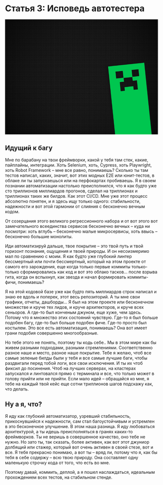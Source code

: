 # Статья 3: Исповедь автотестера

![Исповедь автотестера](images/creeper.jpg)


## Идущий к багу
Мне по барабану на твои фреймворки, какой у тебя там стек, какие, пайплайны, интеграции. Хоть Selenium, хоть, Cypress, хоть Playwright, хоть Robot Framework – мне все равно, понимаешь? Сколько ты там тестов написал, каких, значит, вот этих модных E2E или юнит-тестов, в облаке ли ты запускаешься или на перфокартах пробиваешь.
Я в своем познании автоматизации настолько преисполнился, что я как будто уже сто триллионов миллиардов прогонов, сделал на триллионах и триллионах таких же билдов. Как этот CI/CD. Мне уже этот процесс абсолютно понятен, и я здесь ищу только одного: стабильности, надежности и вот этой гармонии от слияния с бесконечно вечным кодом. 

От созерцания этого великого регрессионного набора и от вот этого вот замечательного всеединства сервисов бесконечно вечных – куда ни посмотри: хоть вглубь – бесконечно малые микросервисы, хоть ввысь – бесконечно большие монолиты.

Иди автоматизируй дальше, твое покрытие – это твой путь и твой горизонт познания, ощущения и твоей природы. И он несоизмеримо мал по сравнению с моим. Я как будто уже глубокий линтер бессмертный или почти бессмертный, который на этом проекте от самого его зарождения, еще когда только первые коммиты только-только сформировались как код и вот это облако тасков… после взрыва гита, когда он вспыхнул, как звезда и начал формировать коммиты-фичи, понимаешь? 

Я на этой кодовой базе уже как будто пять миллиардов строк написал и знаю ее вдоль и поперек, этот весь репозиторий. А ты мне свои графики, отчеты, дашборды...
Я был на этом проекте или бесконечном множестве и круче тех лидов, и круче архитекторов, и круче всех сеньоров. А где-то был конченым джуном, еще хуже, чем здесь. Потому что я множество этих состояний чувствую. Где-то я был больше подобен багу, где-то был больше подобен фиче. Где-то просто был костылем. Это все есть автоматизация, понимаешь? Она вот имеет грани подобия совершенно многообразные. 

Но тебе этого не понять, поэтому ты кодь себе.. Мы в этом мире как бы живем разными подходами, разными стремлениями. Соответственно разное наше и место, разное наше покрытие. Тебе я желаю, чтоб все самые зеленые билды были у тебя и все самые лучшие баги, чтобы раздвигали перед тобой логи, все свои исключения. И ты их чтоб фиксил до посинения. Чтоб на лучших серверах, на кластерах запускался и линтовался прямо с терминала и все, что только может в голову прийти или не прийти. Если мало идей – обращайся ко мне, я тебе на каждый твой кейс еще сотни триллионов шагов подскажу как, что делать. 

## Ну а я, что?
Я иду как глубокий автоматизатор, узревший стабильность, прикоснувшийся к надежности, сам стал багоустойчивым и устремлен в это бесконечное улучшение. В этом наша разница. Я иду любоваться архитектурой, а ты идешь преисполняться в гранях каких-то фреймворков. Ты не веришь в совершенное качество, оно тебе не нужно. Но зато ты, так сказать, более активен, как вот этот джуниор долбящий или стажер, который вот очень активен в своей стезе, вот и все. Я тебя прекрасно понимаю, а вот ты – вряд ли, потому что я, как бы тебя в себе содержу – всю твою природу. Она составляет одну маленькую строчку кода от того, что есть во мне.

Поэтому давай, коммить, деплой, а я пошел наслаждаться, идеальным прохождением всех тестов, на стабильном стенде.
